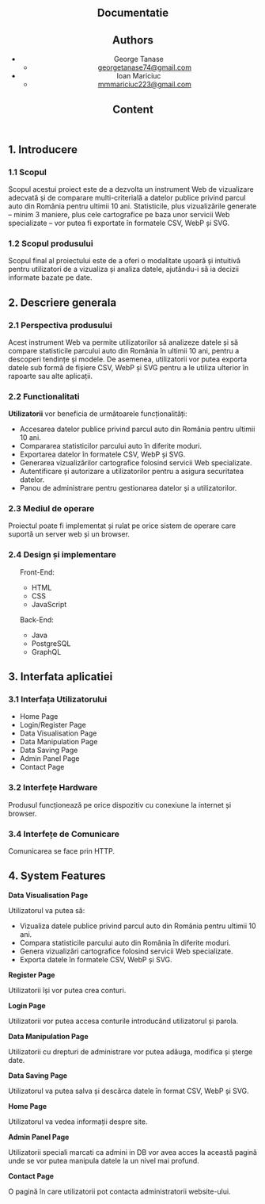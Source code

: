 <!DOCTYPE html>
<html lang="ro">

<head>
    <meta charset="UTF-8">
    <meta name="viewport" content="width=device-width, initial-scale=1.0">
    <title>APa Project Documentation</title>
</head>

<body>

<article>

<header>
    <h1>Documentatie</h1>

   <section typeof="sa:AuthorsList">
        <h2>Authors</h2>
        <ul>
            <li typeof="sa:ContributorRole" property="schema:author">
                <span typeof="schema:Person">
                    <meta property="schema:givenName" content="George" />
                    <meta property="schema:familyName" content="Tanase" />
                    <span property="schema:name">George Tanase</span>
                </span>
                <ul>
                    <li property="schema:roleContactPoint" typeof="schema:ContactPoint">
                        <a href="mailto:georgetanase74@gmail.com" property="schema:email">georgetanase74@gmail.com</a>
                    </li>
                </ul>
            </li>
            <li typeof="sa:ContributorRole" property="schema:author">
                <span typeof="schema:Person">
                    <meta property="schema:givenName" content="Ioan" />
                    <meta property="schema:familyName" content="Mariciuc" />
                    <span property="schema:name">Ioan Mariciuc</span>
                </span>
                <ul>
                    <li property="schema:roleContactPoint" typeof="schema:ContactPoint">
                        <a href="mailto:mmmariciuc223@gmail.com" property="schema:email">mmmariciuc223@gmail.com</a>
                    </li>
                </ul>
            </li>
        </ul>
    </section>

   <section typeof="sa:Important informations">
        <h2>Content</h2>
    </section>
</header>

<section id="introduction" role="doc-introduction">
    <h2>1. Introducere</h2>

   <section id="introduction__purpose" role="doc-introduction">
        <h3>1.1 Scopul</h3>
        <p>Scopul acestui proiect este de a dezvolta un instrument Web de vizualizare adecvată și de comparare multi-criterială a datelor publice privind parcul auto din România pentru ultimii 10 ani. Statisticile, plus vizualizările generate – minim 3 maniere, plus cele cartografice pe baza unor servicii Web specializate – vor putea fi exportate în formatele CSV, WebP și SVG.</p>
    </section>

   <section id="introduction__product-scope" role="doc-introduction">
        <h3>1.2 Scopul produsului</h3>
        <p>Scopul final al proiectului este de a oferi o modalitate ușoară și intuitivă pentru utilizatori de a vizualiza și analiza datele, ajutându-i să ia decizii informate bazate pe date.</p>
    </section>

   <section id="introduction__references" role="doc-introduction"></section>
</section>

<section id="overall-description" role="doc-overall-description">
    <h2>2. Descriere generala</h2>

   <section id="overall-description__product-perspective" role="doc-overall-description">
        <h3>2.1 Perspectiva produsului</h3>
        <p>Acest instrument Web va permite utilizatorilor să analizeze datele și să compare statisticile parcului auto din România în ultimii 10 ani, pentru a descoperi tendințe și modele. De asemenea, utilizatorii vor putea exporta datele sub formă de fișiere CSV, WebP și SVG pentru a le utiliza ulterior în rapoarte sau alte aplicații.</p>
    </section>

   <section id="overall-description__product-functions" role="doc-overall-description">
        <h3>2.2 Functionalitati</h3>
        <p><b>Utilizatorii</b> vor beneficia de următoarele funcționalități:</p>
        <ul>
            <li>Accesarea datelor publice privind parcul auto din România pentru ultimii 10 ani.</li>
            <li>Compararea statisticilor parcului auto în diferite moduri.</li>
            <li>Exportarea datelor în formatele CSV, WebP și SVG.</li>
            <li>Generarea vizualizărilor cartografice folosind servicii Web specializate.</li>
            <li>Autentificare și autorizare a utilizatorilor pentru a asigura securitatea datelor.</li>
            <li>Panou de administrare pentru gestionarea datelor și a utilizatorilor.</li>
        </ul>
    </section>

   <section id="overall-description__operation-enviroment" role="doc-overall-description">
        <h3>2.3 Mediul de operare</h3>
        <p>Proiectul poate fi implementat și rulat pe orice sistem de operare care suportă un server web și un browser.</p>
    </section>

   <section id="overall-description__design-constraints" role="doc-overall-description">
        <h3>2.4 Design și implementare</h3>
       <p>
               <ul>
                <p>Front-End:</p>
                <ul>
                    <li>HTML</li>
                    <li>CSS</li>
                    <li>JavaScript</li>
                </ul>
            </ul>
            <ul>
                <p>Back-End:</p>
                <ul>
                    <li>Java</li>
                    <li>PostgreSQL</li>
                    <li>GraphQL</li>
                </ul>
            </ul>
        </p>
   </section>
</section>

<section id="interfacereq" role="interfacereq-description">
    <h2>3. Interfata aplicatiei</h2>

   <section id="interfacereq__user-interfaces" role="interfacereq-description">
        <h3>3.1 Interfața Utilizatorului</h3>
   <ul>
            <li>Home Page</li>
            <li>Login/Register Page</li>
            <li>Data Visualisation Page</li>
            <li>Data Manipulation Page</li>
            <li>Data Saving Page</li>
            <li>Admin Panel Page</li>
            <li>Contact Page</li>
       </ul>
   </section>

   <h3>3.2 Interfețe Hardware</h3>
   <p>Produsul funcționează pe orice dispozitiv cu conexiune la internet și browser.</p>

   <h3>3.4 Interfețe de Comunicare</h3>
   <p>Comunicarea se face prin HTTP.</p>
</section>

<section id="systemfeatures" role="systemfeatures-description">
    <h2>4. System Features</h2>

   <p><b>Data Visualisation Page</b></p>
   <p>Utilizatorul va putea să:</p>
   <ul>
        <li>Vizualiza datele publice privind parcul auto din România pentru ultimii 10 ani.</li>
        <li>Compara statisticile parcului auto din România în diferite moduri.</li>
        <li>Genera vizualizări cartografice folosind servicii Web specializate.</li>
      <li>Exporta datele în formatele CSV, WebP și SVG.</li>
   </ul>

   <p><b>Register Page</b></p>
  <p>Utilizatorii își vor putea crea conturi.</p>

   <p><b>Login Page</b></p>
   <p>Utilizatorii vor putea accesa conturile introducând utilizatorul și parola.</p>

   <p><b>Data Manipulation Page</b></p>
    <p>Utilizatorii cu drepturi de administrare vor putea adăuga, modifica și șterge date.</p>

   <p><b>Data Saving Page</b></p>
    <p>Utilizatorul va putea salva și descărca datele în format CSV, WebP și SVG.</p>

   <p><b>Home Page</b></p>
    <p>Utilizatorul va vedea informații despre site.</p>

   <p><b>Admin Panel Page</b></p>
    <p>Utilizatorii speciali marcati ca admini in DB vor avea acces la această pagină unde se vor putea manipula datele la un nivel mai profund.</p>

   <p>
    <b>Contact Page</b>
    </p>
    <p>O pagină în care utilizatorii pot contacta administratorii website-ului.</p>
</section>

</article>

</body>

</html>
